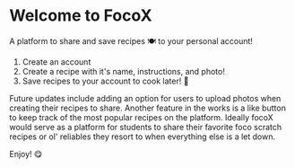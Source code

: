 ﻿# Welcome to FocoX

 A platform to share and save recipes 🍽️ to your personal account! 

 1. Create an account
 2. Create a recipe with it's name, instructions, and photo!
 3. Save recipes to your account to cook later! 🥣

Future updates include adding an option for users to upload photos when creating their recipes to share. Another feature in the works is a like button to keep track of the most popular recipes on the platform. Ideally focoX would serve as a platform for students to share their favorite foco scratch recipes or ol' reliables they resort to when everything else is a let down.

Enjoy! 😋


